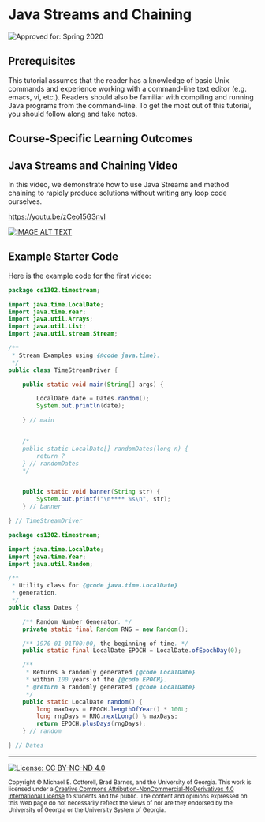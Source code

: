 # Java Streams and Chaining

![Approved for: Spring 2020](https://img.shields.io/badge/Approved%20for-Spring%202020-blue)

## Prerequisites

This tutorial assumes that the reader has a knowledge of basic Unix commands and experience 
working with a command-line text editor (e.g. emacs, vi, etc.). Readers should also be familiar
with compiling and running Java programs from the command-line. 
To get the most out of this tutorial, you should follow along and take notes.

## Course-Specific Learning Outcomes

## Java Streams and Chaining Video

In this video, we demonstrate how to use Java Streams and method chaining to
rapidly produce solutions without writing any loop code ourselves.

https://youtu.be/zCeo15G3nvI

<a href="https://www.youtube.com/watch?v=zCeo15G3nvI">
<img src="https://img.youtube.com/vi/zCeo15G3nvI/0.jpg?20190726" alt="IMAGE ALT TEXT">
</a>

## Example Starter Code

Here is the example code for the first video:

```java
package cs1302.timestream;

import java.time.LocalDate;
import java.time.Year;
import java.util.Arrays;
import java.util.List;
import java.util.stream.Stream;

/**
 * Stream Examples using {@code java.time}.
 */
public class TimeStreamDriver {

    public static void main(String[] args) {

        LocalDate date = Dates.random();
        System.out.println(date);

    } // main


    /*
    public static LocalDate[] randomDates(long n) {
        return ?
    } // randomDates
    */


    public static void banner(String str) {
        System.out.printf("\n**** %s\n", str);
    } // banner

} // TimeStreamDriver
```

```java
package cs1302.timestream;

import java.time.LocalDate;
import java.time.Year;
import java.util.Random;

/**
 * Utility class for {@code java.time.LocalDate}
 * generation.
 */
public class Dates {

    /** Random Number Generator. */
    private static final Random RNG = new Random();

    /** 1970-01-01T00:00, the beginning of time. */
    public static final LocalDate EPOCH = LocalDate.ofEpochDay(0);

    /**
     * Returns a randomly generated {@code LocalDate}
     * within 100 years of the {@code EPOCH}.
     * @return a randomly generated {@code LocalDate}
     */
    public static LocalDate random() {
        long maxDays = EPOCH.lengthOfYear() * 100L;
        long rngDays = RNG.nextLong() % maxDays;
        return EPOCH.plusDays(rngDays);
    } // random

} // Dates
```

<hr/>

[![License: CC BY-NC-ND 4.0](https://img.shields.io/badge/License-CC%20BY--NC--ND%204.0-lightgrey.svg)](http://creativecommons.org/licenses/by-nc-nd/4.0/)

<small>
Copyright &copy; Michael E. Cotterell, Brad Barnes, and the University of Georgia.
This work is licensed under a <a rel="license" href="http://creativecommons.org/licenses/by-nc-nd/4.0/">Creative Commons Attribution-NonCommercial-NoDerivatives 4.0 International License</a> to students and the public.
The content and opinions expressed on this Web page do not necessarily reflect the views of nor are they endorsed by the University of Georgia or the University System of Georgia.
</small>
